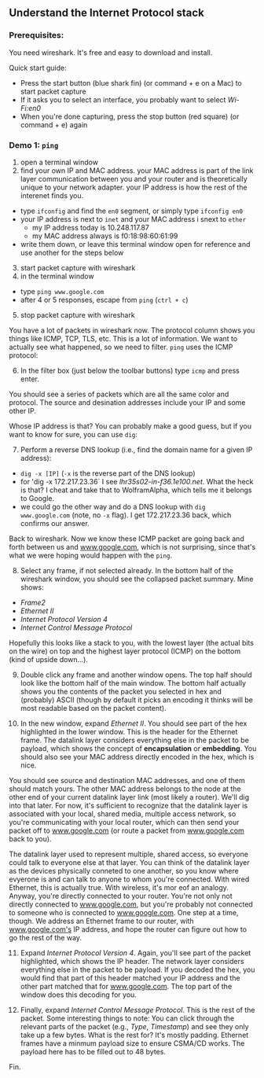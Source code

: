 ## Understand the Internet Protocol stack

### Prerequisites:

You need wireshark.  It's free and easy to download and install.

Quick start guide:
- Press the start button (blue shark fin) (or command + e on a Mac) to start packet capture
- If it asks you to select an interface, you probably want to select *Wi-Fi:en0*
- When you're done capturing, press the stop button (red square) (or command + e) again

### Demo 1:  `ping`
1. open a terminal window
2. find your own IP and MAC address.  your MAC address is part of the link layer communication between you and your router 
and is theoretically unique to your network adapter.  your IP address is how the rest of the interenet finds you.
  - type `ifconfig` and find the `en0` segment, or simply type `ifconfig en0`
  - your IP address is next to `inet` and your MAC address i snext to `ether`
    - my IP address today is 10.248.117.87
    - my MAC address always is f0:18:98:60:61:99
  - write them down, or leave this terminal window open for reference and use another for the steps below
3. start packet capture with wireshark
4. in the terminal window
  - type `ping www.google.com`
  - after 4 or 5 responses, escape from `ping` (`ctrl + c`)
5. stop packet capture with wireshark

You have a lot of packets in wireshark now.  The protocol column shows you things like ICMP, TCP, TLS, etc.
This is a lot of information.  We want to actually see what happened, so we need to filter.  `ping` uses the ICMP protocol:

6. In the filter box (just below the toolbar buttons) type `icmp` and press enter.

You should see a series of packets which are all the same color and protocol.  The source and desination addresses include your IP and some other IP.

Whose IP address is that?  You can probably make a good guess, but if you want to know for sure, you can use `dig`:

7. Perform a reverse DNS lookup (i.e., find the domain name for a given IP address):
- `dig -x [IP]` (`-x` is the reverse part of the DNS lookup)
- for 'dig -x 172.217.23.36` I see *lhr35s02-in-f36.1e100.net*.  What the heck is that?  I cheat and take that to WolframAlpha,
which tells me it belongs to Google.
- we could go the other way and do a DNS lookup with `dig www.google.com` (note, no `-x` flag).  I get 172.217.23.36 back, which confirms our answer.

Back to wireshark.  Now we know these ICMP packet are going back and forth between us and www.google.com, which is not surprising, since that's what we were hoping would happen with the `ping`.  

8. Select any frame, if not selected already.  In the bottom half of the wireshark window, you should see the collapsed packet summary.  Mine shows:
- *Frame2*
- *Ethernet II*
- *Internet Protocol Version 4*
- *Internet Control Message Protocol*

Hopefully this looks like a stack to you, with the lowest layer (the actual bits on the wire) on top and the highest layer protocol (ICMP) on the bottom (kind of upside down...).

9. Double click any frame and another window opens.  The top half should look like the bottom half of the main window.  The bottom half actually shows you the contents of the packet you selected in hex and (probably) ASCII (though by default it picks an encoding it thinks will be most readable based on the packet content).

10. In the new window, expand *Ethernet II*.  You should see part of the hex highlighted in the lower window.  This is the header for the Ethernet frame.  The datalink layer considers everything else in the packet to be payload, which shows the concept of **encapsulation** or **embedding**.  You should also see your MAC address directly encoded in the hex, which is nice.

You should see source and destination MAC addresses, and one of them should match yours.  The other MAC address belongs to the node at the other end of your current datalink layer link (most likely a router).  We'll dig into that later.  For now, it's sufficient to recognize that the datalink layer is associated with your local, shared media, multiple access network, so you're communicating with your local router, which can then send your packet off to www.google.com (or route a packet from www.google.com back to you).

The datalink layer used to represent multiple, shared access, so everyone could talk to everyone else at that layer.  You can think of the datalink layer as the devices physically conneted to one another, so you know where evyerone is and can talk to anyone to whom you're connected.  With wired Ethernet, this is actually true.  With wireless, it's mor eof an analogy.  Anyway, you're directly connected to your router.  You're not only not directly connected to www.google.com, but you're probably not connected to someone who is connected to www.google.com.  One step at a time, though.  We address an Ethernet frame to our router, with www.google.com's IP address, and hope the router can figure out how to go the rest of the way.

11. Expand *Internet Protocol Version 4*.  Again, you'll see part of the packet highlighted, which shows the IP header.  The network layer considers everything else in the packet to be payload.  If you decoded the hex, you would find that part of this header matched your IP address and the other part matched that for www.google.com.  The top part of the window does this decoding for you.

12. Finally, expand *Internet Control Message Protocol*.  This is the rest of the packet.  Some interesting things to note:  You can click through the relevant parts of the packet (e.g., *Type*, *Timestamp*) and see they only take up a few bytes.  What is the rest for?  It's mostly padding.  Ethernet frames have a minmum payload size to ensure CSMA/CD works.  The payload here has to be filled out to 48 bytes.

Fin.
